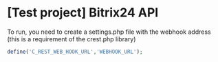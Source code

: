 # [Test project] Bitrix24 API

To run, you need to create a settings.php file with the webhook address (this is a requirement of the crest.php library)

~~~php
define('C_REST_WEB_HOOK_URL','WEBHOOK_URL');
~~~